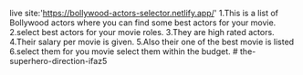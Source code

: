 live site:'https://bollywood-actors-selector.netlify.app/'
1.This is a list of Bollywood actors where you can find some best actors for your movie.
2.select best actors for your movie roles.
3.They are high rated actors.
4.Their salary per movie is given.
5.Also their one of the best movie is listed
6.select them for you movie select them within the budget. # the-superhero-direction-ifaz5

